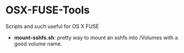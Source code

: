 OSX-FUSE-Tools
==============

Scripts and such useful for OS X FUSE

- **mount-sshfs.sh**: pretty way to mount an sshfs into /Volumes with a good volume name.
